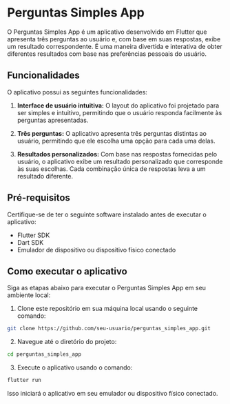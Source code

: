 # Perguntas Simples App

O Perguntas Simples App é um aplicativo desenvolvido em Flutter que apresenta três perguntas ao usuário e, com base em suas respostas, exibe um resultado correspondente. É uma maneira divertida e interativa de obter diferentes resultados com base nas preferências pessoais do usuário.

## Funcionalidades

O aplicativo possui as seguintes funcionalidades:

1. **Interface de usuário intuitiva:** O layout do aplicativo foi projetado para ser simples e intuitivo, permitindo que o usuário responda facilmente às perguntas apresentadas.

2. **Três perguntas:** O aplicativo apresenta três perguntas distintas ao usuário, permitindo que ele escolha uma opção para cada uma delas.

3. **Resultados personalizados:** Com base nas respostas fornecidas pelo usuário, o aplicativo exibe um resultado personalizado que corresponde às suas escolhas. Cada combinação única de respostas leva a um resultado diferente.

## Pré-requisitos

Certifique-se de ter o seguinte software instalado antes de executar o aplicativo:

- Flutter SDK
- Dart SDK
- Emulador de dispositivo ou dispositivo físico conectado

## Como executar o aplicativo

Siga as etapas abaixo para executar o Perguntas Simples App em seu ambiente local:

1. Clone este repositório em sua máquina local usando o seguinte comando:

```bash
git clone https://github.com/seu-usuario/perguntas_simples_app.git
```

2. Navegue até o diretório do projeto:

```bash
cd perguntas_simples_app
```

3. Execute o aplicativo usando o comando:

```bash
flutter run
```

Isso iniciará o aplicativo em seu emulador ou dispositivo físico conectado.